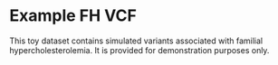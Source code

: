 # Example FH VCF

This toy dataset contains simulated variants associated with familial hypercholesterolemia. It is provided for demonstration purposes only.
